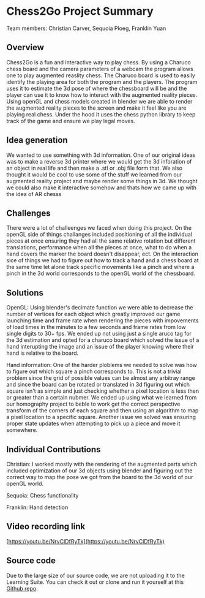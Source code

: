 # Chess2Go Project Summary

Team members: Christian Carver, Sequoia Ploeg, Franklin Yuan

## Overview
Chess2Go is a fun and interactive way to play chess. By using a Charuco chess board and the camera parameters of a webcam the program allows one to play augmented reaslity chess. The Charuco board is used to easily identify the playing area for both the program and the players. The program uses it to estimate the 3d pose of where the chessboard will be and the player can use it to know how to interact with the augmented reality pieces. Using openGL and chess models created in blender we are able to render the augmented reality pieces to the screen and make it feel like you are playing real chess. Under the hood it uses the chess python library to keep track of the game and ensure we play legal moves. 


## Idea generation
We wanted to use something with 3d information. One of our original ideas was to make a reverse 3d printer where we would get the 3d inforation of an object in real life and then make a .stl or .obj file form that. We also thought it would be cool to use some of the stuff we learned from our augmented reality project and maybe render some things in 3d. We thought we could also make it interactive somehow and thats how we came up with the idea of AR chesss


## Challenges
There were a lot of challeenges we faced when doing this project. On the openGL side of things challanges included positioning of all the individual pieces at once ensuring they had all the same relative rotation but different translations, performance when all the pieces at once, what to do when a hand covers the marker the board doesn't disappear, ect. On the interaction sice of things we had to figure out how to track a hand and a chess board at the same time let alone track specific movements like a pinch and where a pinch in the 3d world corresponds to the openGL world of the chessboard.  


## Solutions
OpenGL: Using blender's decimate function we were able to decrease the number of vertices for each object which greatly improved our game launching time and frame rate when rendering the pieces with impovements of load times in the minutes to a few seconds and frame rates from low single digits to 30+ fps. We ended up not using just a single aruco tag for the 3d estimation and opted for a charuco board which solved the issue of a hand interupting the image and an issue of the player knowing where their hand is relative to the board. 

Hand information: One of the harder ploblems we needed to solve was how to figure out which square a pinch corresponds to. This is not a trivial problem since the grid of possible values can be almost any arbitray range and since the board can be rotated or translated in 3d figuring out which square isn't as simple and just checking whether a pixel location is less then or greater than a certain nubmer. We ended up using what we learned from our homography project to beble to work get the correct perspective transform of the corners of each square and then using an algorithm to map a pixel location to a specific square. Another issue we solved was ensuring proper state updates when attempting to pick up a piece and move it somewhere. 


## Individual Contributions

Christian: I worked mostly with the rendering of the augmented parts which included optimization of our 3d objects using blender and figuring out the correct way to map the pose we got from the board to the 3d world of our openGL world. 

Sequoia: Chess functionality

Franklin: Hand detection


## Video recording link

[https://youtu.be/NrvClDfRyTk](https://youtu.be/NrvClDfRyTk)

## Source code

Due to the large size of our source code, we are not uploading it to the Learning Suite. You can check it out or clone and run it yourself at this [Github repo](https://github.com/fyuan12/chess2go).